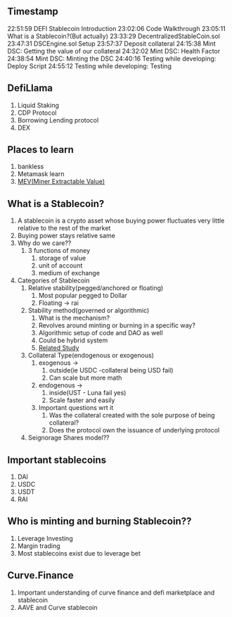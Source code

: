 ## Timestamp
22:51:59 DEFI Stablecoin Introduction
23:02:06 Code Walkthrough
23:05:11 What is a Stablecoin?(But actually)
23:33:29 DecentralizedStableCoin.sol
23:47:31 DSCEngine.sol Setup
23:57:37 Deposit collateral
24:15:38 Mint DSC: Getting the value of our collateral
24:32:02 Mint DSC: Health Factor
24:38:54 Mint DSC: Minting the DSC
24:40:16 Testing while developing: Deploy Script
24:55:12 Testing while developing: Testing

## DefiLlama

1. Liquid Staking
2. CDP Protocol 
3. Borrowing Lending protocol
4. DEX

## Places to learn

1. bankless
2. Metamask learn
3. [MEV(Miner Extractable Value)](https://docs.flashbots.net/new-to-mev)


## What is a Stablecoin?

1. A stablecoin is a crypto asset whose buying power fluctuates very little relative to the rest of the market
2. Buying power stays relative same
3. Why do we care??
   1. 3 functions of money
      1. storage of value
      2. unit of account
      3. medium of exchange
4. Categories of Stablecoin
   1. Relative stability(pegged/anchored or floating)
      1. Most popular pegged to Dollar
      2. Floating -> rai
   2. Stability method(governed or algorithmic)
      1. What is the mechanism?
      2. Revolves around minting or burning in a specific way?
      3. Algorithmic setup of code and DAO as well
      4. Could be hybrid system
      5. [Related Study](https://dirtroads.substack.com/p/-40-pruning-memes-algo-stables-are)
   3. Collateral Type(endogenous or exogenous)
      1. exogenous -> 
         1. outside(ie USDC -collateral being USD fail)
         2. Can scale but more math
      2. endogenous -> 
         1. inside(UST - Luna fail yes)
         2. Scale faster and easily
      3. Important questions wrt it
         1. Was the collateral created with the sole purpose of being collateral?
         2. Does the protocol own the issuance of underlying protocol
   4. Seignorage Shares model??

## Important stablecoins

1. DAI
2. USDC
3. USDT
4. RAI

## Who is minting and burning Stablecoin??


1. Leverage Investing
2. Margin trading
3. Most stablecoins exist due to leverage bet

## Curve.Finance 

1. Important understanding of curve finance and defi marketplace and stablecoin
2. AAVE and Curve stablecoin

